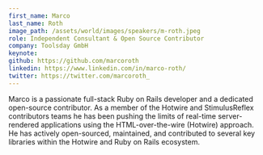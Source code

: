 ```yaml
---
first_name: Marco
last_name: Roth
image_path: /assets/world/images/speakers/m-roth.jpeg
role: Independent Consultant & Open Source Contributor
company: Toolsday GmbH
keynote:
github: https://github.com/marcoroth
linkedin: https://www.linkedin.com/in/marco-roth/
twitter: https://twitter.com/marcoroth_
---
```


Marco is a passionate full-stack Ruby on Rails developer and a dedicated open-source contributor. As a member of the Hotwire and StimulusReflex contributors teams he has been pushing the limits of real-time server-rendered applications using the HTML-over-the-wire (Hotwire) approach. He has actively open-sourced, maintained, and contributed to several key libraries within the Hotwire and Ruby on Rails ecosystem.